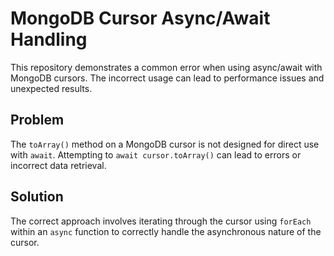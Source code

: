 # MongoDB Cursor Async/Await Handling

This repository demonstrates a common error when using async/await with MongoDB cursors. The incorrect usage can lead to performance issues and unexpected results.

## Problem
The `toArray()` method on a MongoDB cursor is not designed for direct use with `await`.  Attempting to `await cursor.toArray()` can lead to errors or incorrect data retrieval.

## Solution
The correct approach involves iterating through the cursor using `forEach` within an `async` function to correctly handle the asynchronous nature of the cursor.